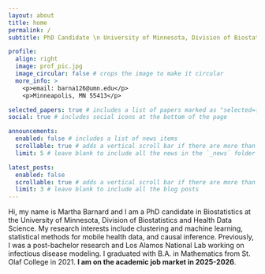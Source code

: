 ```yaml
---
layout: about
title: home
permalink: /
subtitle: PhD Candidate \n University of Minnesota, Division of Biostatistics and Health Data Science

profile:
  align: right
  image: prof_pic.jpg
  image_circular: false # crops the image to make it circular
  more_info: >
    <p>email: barna126@umn.edu</p>
    <p>Minneapolis, MN 55413</p>

selected_papers: true # includes a list of papers marked as "selected={true}"
social: true # includes social icons at the bottom of the page

announcements:
  enabled: false # includes a list of news items
  scrollable: true # adds a vertical scroll bar if there are more than 3 news items
  limit: 5 # leave blank to include all the news in the `_news` folder

latest_posts:
  enabled: false
  scrollable: true # adds a vertical scroll bar if there are more than 3 new posts items
  limit: 3 # leave blank to include all the blog posts
---
```


Hi, my name is Martha Barnard and I am a PhD candidate in Biostatistics at the University of Minnesota, Division of Biostatistics and Health Data Science. My research interests include clustering and machine learning, statistical methods for mobile health data, and causal inference. Previously, I was a post-bachelor research and Los Alamos National Lab working on infectious disease modeling. I graduated with B.A. in Mathematics from St. Olaf College in 2021.
**I am on the academic job market in 2025-2026**.

<!---
Put your address / P.O. box / other info right below your picture. You can also disable any of these elements by editing `profile` property of the YAML header of your `_pages/about.md`. Edit `_bibliography/papers.bib` and Jekyll will render your [publications page](/al-folio/publications/) automatically.

Link to your social media connections, too. This theme is set up to use [Font Awesome icons](https://fontawesome.com/) and [Academicons](https://jpswalsh.github.io/academicons/), like the ones below. Add your Facebook, Twitter, LinkedIn, Google Scholar, or just disable all of them.
-->
